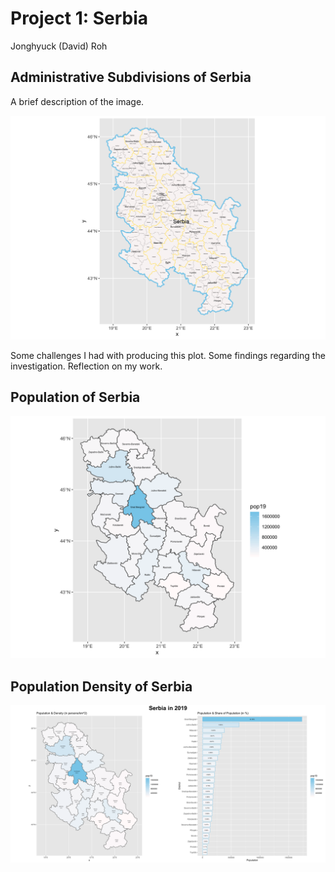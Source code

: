 # Project 1: Serbia 

Jonghyuck (David) Roh 

## Administrative Subdivisions of Serbia 

A brief description of the image. 

![](serbia.png) 

Some challenges I had with producing this plot. Some findings regarding the investigation. Reflection on my work. 

## Population of Serbia

![](srb_pop19.png)

## Population Density of Serbia

![](serbia2019.png)
